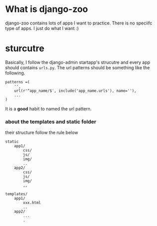 # What is django-zoo

django-zoo contains lots of apps I want to practice. There is no speciifc type of apps. I just do what I want :)

# sturcutre

Basically, I follow the django-admin startapp's strucutre and every app should contains `urls.py`. The url patterns should be something like the following.


```
patterns =(
    '',
    url(r'^app_name/$', include('app_name.urls'), name=''),
    ...
)
```

It is a **good** habit to named the url pattern.

### about the templates and static folder

their structure follow the rule below

```
static
    app1/
        css/
        js/
        img/
        ..
    app2/
        css/
        js/
        img/
        ,,

templates/
    app1/
        xxx.html
        ..
    app2/
        ...
        .
```
